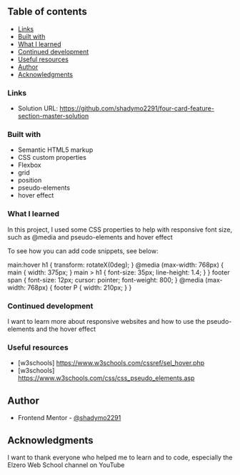 ## Table of contents

- [Links](#links)
- [Built with](#built-with)
- [What I learned](#what-i-learned)
- [Continued development](#continued-development)
- [Useful resources](#useful-resources)
- [Author](#author)
- [Acknowledgments](#acknowledgments)

### Links

- Solution URL: https://github.com/shadymo2291/four-card-feature-section-master-solution

### Built with

- Semantic HTML5 markup
- CSS custom properties
- Flexbox
- grid
- position
- pseudo-elements
- hover effect

### What I learned

In this project, I used some CSS properties to help with responsive font size, such as @media
and pseudo-elements and hover effect

To see how you can add code snippets, see below:

main:hover h1 {
transform: rotateX(0deg);
}
@media (max-width: 768px) {
  main {
    width: 375px;
  }
  main > h1 {
    font-size: 35px;
    line-height: 1.4;
  }
}
footer span {
  font-size: 12px;
  cursor: pointer;
  font-weight: 800;
}
@media (max-width: 768px) {
  footer P {
    width: 210px;
  }
}

### Continued development

I want to learn more about responsive websites and how to use the pseudo-elements and the hover effect

### Useful resources

- [w3schools] https://www.w3schools.com/cssref/sel_hover.php
- [w3schools] https://www.w3schools.com/css/css_pseudo_elements.asp

## Author

- Frontend Mentor - [@shadymo2291](https://www.frontendmentor.io/profile/shadymo2291)

## Acknowledgments

I want to thank everyone who helped me to learn and to code, especially the Elzero Web School channel on YouTube
